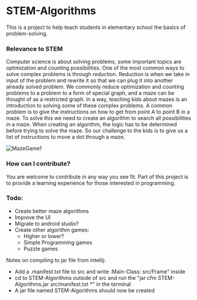# STEM-Algorithms
This is a project to help teach students in elementary school the basics of problem-solving.

### Relevance to STEM
Computer science is about solving problems, some important topics are optimization and counting possibilities. 
One of the most common ways to solve complex problems is through reduction.
Reduction is when we take in input of the problem and rewrite it so that we can plug it into another already solved problem. 
We commonly reduce optimization and counting problems to a problem to a form of special graph, and a maze can be thought of as a restricted graph. 
In a way, teaching kids about mazes is an introduction to solving some of these complex problems.
A common problem is to give the instructions on how to get from point A to point B in a maze. 
To solve this we need to create an algorithm to search all possibilities in a maze. 
When creating an algorithm, the logic has to be determined before trying to solve the maze. 
So our challenge to the kids is to give us a list of instructions to move a dot through a maze.

![MazeGame1](https://github.com/CSE-Club-ISU/STEM-Algorithms/assets/7538725/03e102ba-80a2-475a-a29d-aafb5ac64442)

### How can I contribute?

You are welcome to contribute in any way you see fit.
Part of this project is to provide a learning experience for those interested in programming.

### Todo:
* Create better maze algorithms
* Improve the UI
* Migrate to android studio?
* Create other algorithm games:
  * Higher or lower?
  * Simple Programming games
  * Puzzle games

Notes on compiling to jar file from intellij:
* Add a .manifest.txt file to src and write :Main-Class: src/Frame" inside
* cd to STEM-Algorithms outside of src and run the "jar cfm STEM-Algorithms.jar src/manifest.txt *" in the terminal
* A jar file named STEM-Algorithms should now be created
